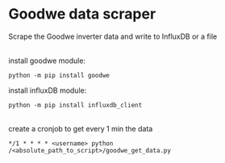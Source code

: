 # Goodwe data scraper
Scrape the Goodwe inverter data and write to InfluxDB or a file 
</br></br>


install goodwe module: 
```
python -m pip install goodwe
```

install influxDB module:
```
python -m pip install influxdb_client
```

</br>
create a cronjob to get every 1 min the data

```
*/1 * * * * <username> python /<absolute_path_to_script>/goodwe_get_data.py
```

</br>

